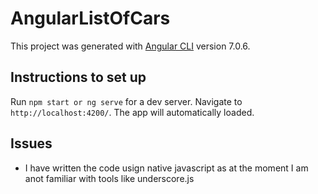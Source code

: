 # AngularListOfCars

This project was generated with [Angular CLI](https://github.com/angular/angular-cli) version 7.0.6.

## Instructions to set up

Run `npm start or ng serve` for a dev server. Navigate to `http://localhost:4200/`. The app will automatically loaded.

## Issues

- I have written the code usign native javascript as at the moment I am anot familiar with tools like underscore.js



